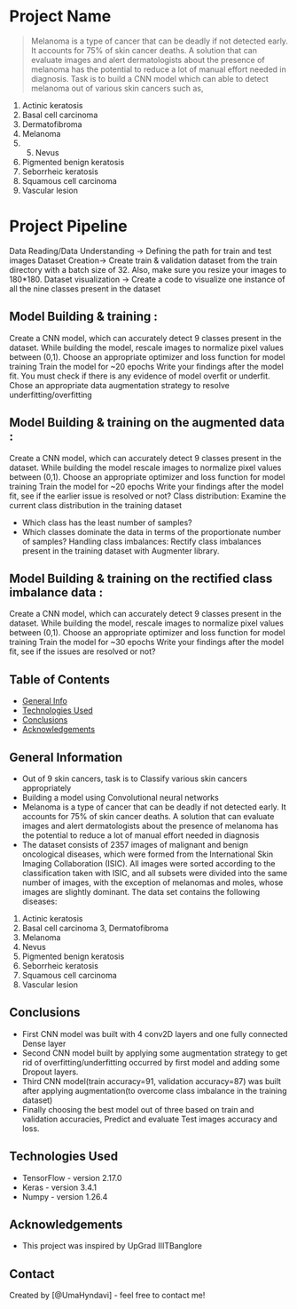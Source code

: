 # Project Name
> Melanoma is a type of cancer that can be deadly if not detected early. It accounts for 75% of skin cancer deaths. A solution that can evaluate images and alert dermatologists about the presence of melanoma has the potential to reduce a lot of manual effort needed in diagnosis. Task is to build a CNN model which can able to detect melanoma out of various skin cancers such as, 
1. Actinic keratosis
2. Basal cell carcinoma
3. Dermatofibroma
4. Melanoma
6. 5. Nevus
7. Pigmented benign keratosis
8. Seborrheic keratosis
9. Squamous cell carcinoma
10. Vascular lesion

# Project Pipeline

Data Reading/Data Understanding → Defining the path for train and test images 
Dataset Creation→ Create train & validation dataset from the train directory with a batch size of 32. Also, make sure you resize your images to 180*180.
Dataset visualization → Create a code to visualize one instance of all the nine classes present in the dataset 


## Model Building & training : 

Create a CNN model, which can accurately detect 9 classes present in the dataset. While building the model, rescale images to normalize pixel values between (0,1).
Choose an appropriate optimizer and loss function for model training
Train the model for ~20 epochs
Write your findings after the model fit. You must check if there is any evidence of model overfit or underfit.
Chose an appropriate data augmentation strategy to resolve underfitting/overfitting 


## Model Building & training on the augmented data :

Create a CNN model, which can accurately detect 9 classes present in the dataset. While building the model rescale images to normalize pixel values between (0,1).
Choose an appropriate optimizer and loss function for model training
Train the model for ~20 epochs
Write your findings after the model fit, see if the earlier issue is resolved or not?
Class distribution: Examine the current class distribution in the training dataset 
- Which class has the least number of samples?
- Which classes dominate the data in terms of the proportionate number of samples?
Handling class imbalances: Rectify class imbalances present in the training dataset with Augmenter library.


## Model Building & training on the rectified class imbalance data :

Create a CNN model, which can accurately detect 9 classes present in the dataset. While building the model, rescale images to normalize pixel values between (0,1).
Choose an appropriate optimizer and loss function for model training
Train the model for ~30 epochs
Write your findings after the model fit, see if the issues are resolved or not?


## Table of Contents
* [General Info](#general-information)
* [Technologies Used](#technologies-used)
* [Conclusions](#conclusions)
* [Acknowledgements](#acknowledgements)

<!-- You can include any other section that is pertinent to your problem -->

## General Information
- Out of 9 skin cancers, task is to Classify various skin cancers appropriately
- Building a model using Convolutional neural networks 
- Melanoma is a type of cancer that can be deadly if not detected early. It accounts for 75% of skin cancer deaths. A solution that can evaluate images and alert dermatologists about the presence of melanoma has the potential to reduce a lot of manual effort needed in diagnosis
- The dataset consists of 2357 images of malignant and benign oncological diseases, which were formed from the International Skin Imaging Collaboration (ISIC). All images were sorted according to the classification taken with ISIC, and all subsets were divided into the same number of images, with the exception of melanomas and moles, whose images are slightly dominant. The data set contains the following diseases:

1. Actinic keratosis
2. Basal cell carcinoma
3, Dermatofibroma
4. Melanoma
5. Nevus
6. Pigmented benign keratosis
7. Seborrheic keratosis
8. Squamous cell carcinoma
9. Vascular lesion

<!-- You don't have to answer all the questions - just the ones relevant to your project. -->

## Conclusions
- First CNN model was built with 4 conv2D layers and one fully connected Dense layer
- Second CNN model built by applying some augmentation strategy to get rid of overfitting/underfitting occurred by first model and adding some Dropout layers.
- Third CNN model(train accuracy=91, validation accuracy=87) was built after applying augmentation(to overcome class imbalance in the training dataset)
- Finally choosing the best model out of three based on train and validation accuracies, Predict and evaluate Test images accuracy and loss.

<!-- You don't have to answer all the questions - just the ones relevant to your project. -->

## Technologies Used
- TensorFlow - version 2.17.0
- Keras - version 3.4.1
- Numpy - version 1.26.4

<!-- As the libraries versions keep on changing, it is recommended to mention the version of library used in this project -->

## Acknowledgements
- This project was inspired by UpGrad IIITBanglore

## Contact
Created by [@UmaHyndavi] - feel free to contact me!


<!-- Optional -->
<!-- ## License -->
<!-- This project is open source and available under the [... License](). -->

<!-- You don't have to include all sections - just the one's relevant to your project -->